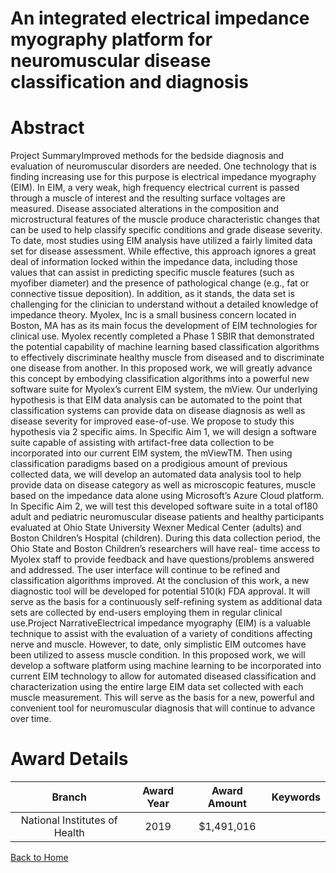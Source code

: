 
An integrated electrical impedance myography platform for neuromuscular disease classification and diagnosis
============================================================================================================

# Abstract


Project SummaryImproved methods for the bedside diagnosis and evaluation of neuromuscular disorders are needed.
One technology that is finding increasing use for this purpose is electrical impedance myography (EIM). In EIM,
a very weak, high frequency electrical current is passed through a muscle of interest and the resulting surface
voltages are measured. Disease associated alterations in the composition and microstructural features of the
muscle produce characteristic changes that can be used to help classify specific conditions and grade disease
severity. To date, most studies using EIM analysis have utilized a fairly limited data set for disease assessment.
While effective, this approach ignores a great deal of information locked within the impedance data, including
those values that can assist in predicting specific muscle features (such as myofiber diameter) and the presence
of pathological change (e.g., fat or connective tissue deposition). In addition, as it stands, the data set is
challenging for the clinician to understand without a detailed knowledge of impedance theory. Myolex, Inc is a
small business concern located in Boston, MA has as its main focus the development of EIM technologies for
clinical use. Myolex recently completed a Phase 1 SBIR that demonstrated the potential capability of machine
learning based classification algorithms to effectively discriminate healthy muscle from diseased and to
discriminate one disease from another. In this proposed work, we will greatly advance this concept by
embodying classification algorithms into a powerful new software suite for Myolex’s current EIM system,
the mView. Our underlying hypothesis is that EIM data analysis can be automated to the point that classification
systems can provide data on disease diagnosis as well as disease severity for improved ease-of-use. We
propose to study this hypothesis via 2 specific aims. In Specific Aim 1, we will design a software suite capable
of assisting with artifact-free data collection to be incorporated into our current EIM system, the mViewTM. Then
using classification paradigms based on a prodigious amount of previous collected data, we will develop an
automated data analysis tool to help provide data on disease category as well as microscopic features, muscle
based on the impedance data alone using Microsoft’s Azure Cloud platform. In Specific Aim 2, we will test this
developed software suite in a total of180 adult and pediatric neuromuscular disease patients and healthy
participants evaluated at Ohio State University Wexner Medical Center (adults) and Boston Children’s Hospital
(children). During this data collection period, the Ohio State and Boston Children’s researchers will have real-
time access to Myolex staff to provide feedback and have questions/problems answered and addressed. The
user interface will continue to be refined and classification algorithms improved. At the conclusion of this work,
a new diagnostic tool will be developed for potential 510(k) FDA approval. It will serve as the basis for a
continuously self-refining system as additional data sets are collected by end-users employing them in regular
clinical use.Project NarrativeElectrical impedance myography (EIM) is a valuable technique to assist with the evaluation of a variety
of conditions affecting nerve and muscle. However, to date, only simplistic EIM outcomes have been utilized to
assess muscle condition. In this proposed work, we will develop a software platform using machine learning to
be incorporated into current EIM technology to allow for automated diseased classification and characterization
using the entire large EIM data set collected with each muscle measurement. This will serve as the basis for a
new, powerful and convenient tool for neuromuscular diagnosis that will continue to advance over time.  

# Award Details

|Branch|Award Year|Award Amount|Keywords|
| :---: | :---: | :---: | :---: |
|National Institutes of Health|2019|$1,491,016||
  
  


[Back to Home](https://github.com/chrischow/dod_sbir_awards/Reports/JH/#2574)